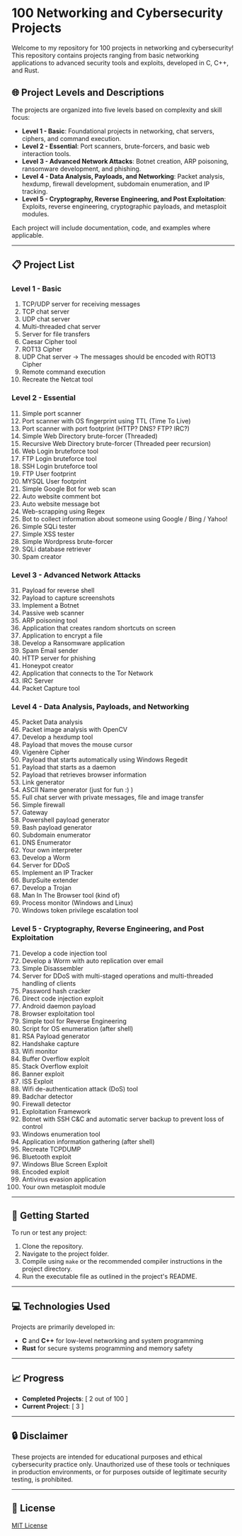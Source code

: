 # 100 Networking and Cybersecurity Projects

Welcome to my repository for 100 projects in networking and cybersecurity! This repository contains projects ranging from basic networking applications to advanced security tools and exploits, developed in C, C++, and Rust.

## 🌐 Project Levels and Descriptions

The projects are organized into five levels based on complexity and skill focus:

- **Level 1 - Basic**: Foundational projects in networking, chat servers, ciphers, and command execution.
- **Level 2 - Essential**: Port scanners, brute-forcers, and basic web interaction tools.
- **Level 3 - Advanced Network Attacks**: Botnet creation, ARP poisoning, ransomware development, and phishing.
- **Level 4 - Data Analysis, Payloads, and Networking**: Packet analysis, hexdump, firewall development, subdomain enumeration, and IP tracking.
- **Level 5 - Cryptography, Reverse Engineering, and Post Exploitation**: Exploits, reverse engineering, cryptographic payloads, and metasploit modules.

Each project will include documentation, code, and examples where applicable.

---

## 📋 Project List

### Level 1 - Basic

1. TCP/UDP server for receiving messages
2. TCP chat server
3. UDP chat server
4. Multi-threaded chat server
5. Server for file transfers
6. Caesar Cipher tool
7. ROT13 Cipher
8. UDP Chat server -> The messages should be encoded with ROT13 Cipher
9. Remote command execution
10. Recreate the Netcat tool

### Level 2 - Essential

11. Simple port scanner
12. Port scanner with OS fingerprint using TTL (Time To Live)
13. Port scanner with port footprint (HTTP? DNS? FTP? IRC?)
14. Simple Web Directory brute-forcer (Threaded)
15. Recursive Web Directory brute-forcer (Threaded peer recursion)
16. Web Login bruteforce tool
17. FTP Login bruteforce tool
18. SSH Login bruteforce tool
19. FTP User footprint
20. MYSQL User footprint
21. Simple Google Bot for web scan
22. Auto website comment bot
23. Auto website message bot
24. Web-scrapping using Regex
25. Bot to collect information about someone using Google / Bing / Yahoo!
26. Simple SQLi tester
27. Simple XSS tester
28. Simple Wordpress brute-forcer
29. SQLi database retriever
30. Spam creator

### Level 3 - Advanced Network Attacks

31. Payload for reverse shell
32. Payload to capture screenshots
33. Implement a Botnet
34. Passive web scanner
35. ARP poisoning tool
36. Application that creates random shortcuts on screen
37. Application to encrypt a file
38. Develop a Ransomware application
39. Spam Email sender
40. HTTP server for phishing
41. Honeypot creator
42. Application that connects to the Tor Network
43. IRC Server
44. Packet Capture tool

### Level 4 - Data Analysis, Payloads, and Networking

45. Packet Data analysis
46. Packet image analysis with OpenCV
47. Develop a hexdump tool
48. Payload that moves the mouse cursor
49. Vigenère Cipher
50. Payload that starts automatically using Windows Regedit
51. Payload that starts as a daemon
52. Payload that retrieves browser information
53. Link generator
54. ASCII Name generator (just for fun :) )
55. Full chat server with private messages, file and image transfer
56. Simple firewall
57. Gateway
58. Powershell payload generator
59. Bash payload generator
60. Subdomain enumerator
61. DNS Enumerator
62. Your own interpreter
63. Develop a Worm
64. Server for DDoS
65. Implement an IP Tracker
66. BurpSuite extender
67. Develop a Trojan
68. Man In The Browser tool (kind of)
69. Process monitor (Windows and Linux)
70. Windows token privilege escalation tool

### Level 5 - Cryptography, Reverse Engineering, and Post Exploitation

71. Develop a code injection tool
72. Develop a Worm with auto replication over email
73. Simple Disassembler
74. Server for DDoS with multi-staged operations and multi-threaded handling of clients
75. Password hash cracker
76. Direct code injection exploit
77. Android daemon payload
78. Browser exploitation tool
79. Simple tool for Reverse Engineering
80. Script for OS enumeration (after shell)
81. RSA Payload generator
82. Handshake capture
83. Wifi monitor
84. Buffer Overflow exploit
85. Stack Overflow exploit
86. Banner exploit
87. ISS Exploit
88. Wifi de-authentication attack (DoS) tool
89. Badchar detector
90. Firewall detector
91. Exploitation Framework
92. Botnet with SSH C&C and automatic server backup to prevent loss of control
93. Windows enumeration tool
94. Application information gathering (after shell)
95. Recreate TCPDUMP
96. Bluetooth exploit
97. Windows Blue Screen Exploit
98. Encoded exploit
99. Antivirus evasion application
100.  Your own metasploit module

---

## 🚀 Getting Started

To run or test any project:

1. Clone the repository.
2. Navigate to the project folder.
3. Compile using `make` or the recommended compiler instructions in the project directory.
4. Run the executable file as outlined in the project's README.

---

## 💻 Technologies Used

Projects are primarily developed in:

- **C** and **C++** for low-level networking and system programming
- **Rust** for secure systems programming and memory safety

---

## 📈 Progress

- **Completed Projects**: [ 2 out of 100 ]
- **Current Project**: [ 3 ]

---

## 🔒 Disclaimer

These projects are intended for educational purposes and ethical cybersecurity practice only. Unauthorized use of these tools or techniques in production environments, or for purposes outside of legitimate security testing, is prohibited.

---

## 📄 License

[MIT License](LICENSE)
